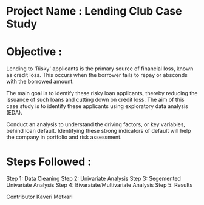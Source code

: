 # Project Name :  Lending Club Case Study

# Objective : 
Lending to 'Risky' applicants is the primary source of financial loss, known as credit loss. This occurs when the borrower fails to repay or absconds with the borrowed amount.

The main goal is to identify these risky loan applicants, thereby reducing the issuance of such loans and cutting down on credit loss. The aim of this case study is to identify these applicants using exploratory data analysis (EDA).

Conduct an analysis to understand the driving factors, or key variables, behind loan default. Identifying these strong indicators of default will help the company in portfolio and risk assessment.

# Steps Followed :
Step 1: Data Cleaning
Step 2: Univariate Analysis
Step 3: Segemented Univariate Analysis
Step 4: Bivaraiate/Multivariate Analysis
Step 5: Results

Contributor
Kaveri Metkari

